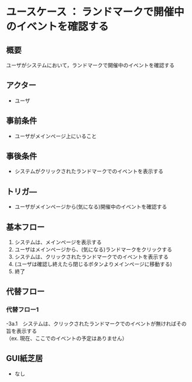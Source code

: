 # ユースケース ： ランドマークで開催中のイベントを確認する

## 概要
ユーザがシステムにおいて，ランドマークで開催中のイベントを確認する

## アクター
- ユーザ

## 事前条件
- ユーザがメインページ上にいること

## 事後条件
- システムがクリックされたランドマークでのイベントを表示する

## トリガ―
- ユーザがメインページから(気になる)開催中のイベントを確認する

## 基本フロー
1. システムは、メインページを表示する
2. ユーザはメインページから、(気になる)ランドマークをクリックする
3. システムは、クリックされたランドマークでのイベントを表示する
4. (ユーザは確認し終えたら閉じるボタンよりメインページに移動する)
5. 終了

## 代替フロー
### 代替フロー1
-3a.1　システムは、クリックされたランドマークでのイベントが無ければその旨を表示する  
  （ex. 現在、ここでのイベントの予定はありません）

## GUI紙芝居
- なし